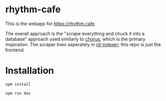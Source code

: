 # rhythm-cafe

This is the webapp for https://rhythm.cafe

The overall approach is the "scrape everything and chuck it into a database" approach
used similarly to [chorus](https://github.com/paturages/chorus), which is the primary
inspiration. The scraper lives seperately in [rd-indexer](https://github.com/auburnsummer/rd-indexer);
this repo is just the frontend.

# Installation

`npm install` 

`npm run dev`

